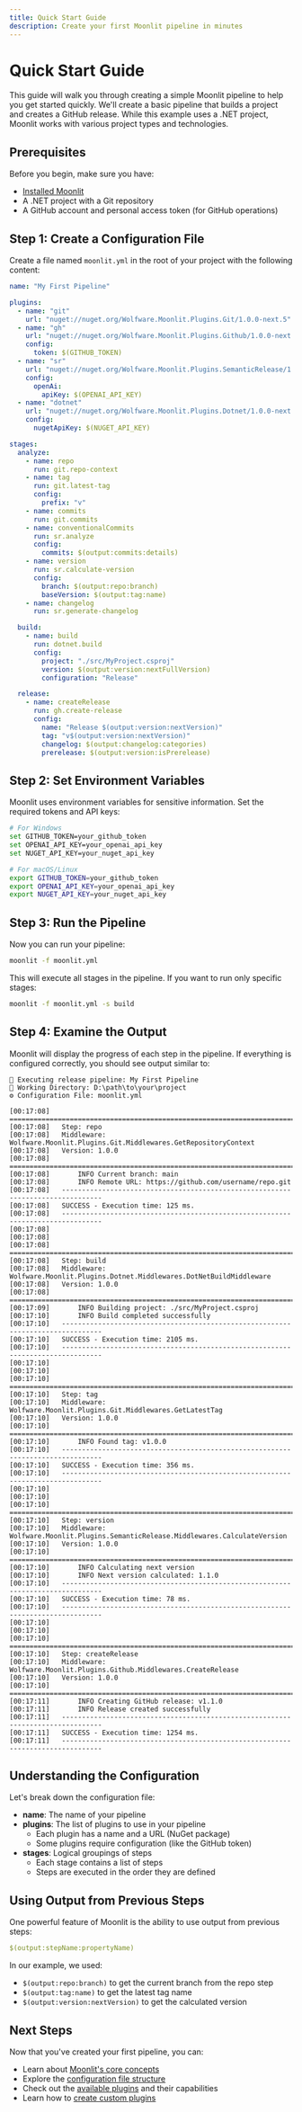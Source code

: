 ```yaml
---
title: Quick Start Guide
description: Create your first Moonlit pipeline in minutes
---
```


# Quick Start Guide

This guide will walk you through creating a simple Moonlit pipeline to help you get started quickly. We'll create a basic pipeline that builds a project and creates a GitHub release. While this example uses a .NET project, Moonlit works with various project types and technologies.

## Prerequisites

Before you begin, make sure you have:

- [Installed Moonlit](./installation.md)
- A .NET project with a Git repository
- A GitHub account and personal access token (for GitHub operations)

## Step 1: Create a Configuration File

Create a file named `moonlit.yml` in the root of your project with the following content:

```yaml
name: "My First Pipeline"

plugins:
  - name: "git"
    url: "nuget://nuget.org/Wolfware.Moonlit.Plugins.Git/1.0.0-next.5"
  - name: "gh"
    url: "nuget://nuget.org/Wolfware.Moonlit.Plugins.Github/1.0.0-next.6"
    config:
      token: $(GITHUB_TOKEN)
  - name: "sr"
    url: "nuget://nuget.org/Wolfware.Moonlit.Plugins.SemanticRelease/1.0.0-next.5"
    config:
      openAi:
        apiKey: $(OPENAI_API_KEY)
  - name: "dotnet"
    url: "nuget://nuget.org/Wolfware.Moonlit.Plugins.Dotnet/1.0.0-next.5"
    config:
      nugetApiKey: $(NUGET_API_KEY)

stages:
  analyze:
    - name: repo
      run: git.repo-context
    - name: tag
      run: git.latest-tag
      config:
        prefix: "v"
    - name: commits
      run: git.commits
    - name: conventionalCommits
      run: sr.analyze
      config:
        commits: $(output:commits:details)
    - name: version
      run: sr.calculate-version
      config:
        branch: $(output:repo:branch)
        baseVersion: $(output:tag:name)
    - name: changelog
      run: sr.generate-changelog

  build:
    - name: build
      run: dotnet.build
      config:
        project: "./src/MyProject.csproj"
        version: $(output:version:nextFullVersion)
        configuration: "Release"

  release:
    - name: createRelease
      run: gh.create-release
      config:
        name: "Release $(output:version:nextVersion)"
        tag: "v$(output:version:nextVersion)"
        changelog: $(output:changelog:categories)
        prerelease: $(output:version:isPrerelease)
```

## Step 2: Set Environment Variables

Moonlit uses environment variables for sensitive information. Set the required tokens and API keys:

```bash
# For Windows
set GITHUB_TOKEN=your_github_token
set OPENAI_API_KEY=your_openai_api_key
set NUGET_API_KEY=your_nuget_api_key

# For macOS/Linux
export GITHUB_TOKEN=your_github_token
export OPENAI_API_KEY=your_openai_api_key
export NUGET_API_KEY=your_nuget_api_key
```

## Step 3: Run the Pipeline

Now you can run your pipeline:

```bash
moonlit -f moonlit.yml
```

This will execute all stages in the pipeline. If you want to run only specific stages:

```bash
moonlit -f moonlit.yml -s build
```

## Step 4: Examine the Output

Moonlit will display the progress of each step in the pipeline. If everything is configured correctly, you should see output similar to:

```
🚀 Executing release pipeline: My First Pipeline
📁 Working Directory: D:\path\to\your\project
⚙ Configuration File: moonlit.yml

[00:17:08]   ================================================================================
[00:17:08]   Step: repo
[00:17:08]   Middleware: Wolfware.Moonlit.Plugins.Git.Middlewares.GetRepositoryContext
[00:17:08]   Version: 1.0.0
[00:17:08]   ================================================================================
[00:17:08]       INFO Current branch: main
[00:17:08]       INFO Remote URL: https://github.com/username/repo.git
[00:17:08]   --------------------------------------------------------------------------------
[00:17:08]   SUCCESS - Execution time: 125 ms.
[00:17:08]   --------------------------------------------------------------------------------
[00:17:08]              
[00:17:08]              
[00:17:08]   ================================================================================
[00:17:08]   Step: build
[00:17:08]   Middleware: Wolfware.Moonlit.Plugins.Dotnet.Middlewares.DotNetBuildMiddleware
[00:17:08]   Version: 1.0.0
[00:17:08]   ================================================================================
[00:17:09]       INFO Building project: ./src/MyProject.csproj
[00:17:10]       INFO Build completed successfully
[00:17:10]   --------------------------------------------------------------------------------
[00:17:10]   SUCCESS - Execution time: 2105 ms.
[00:17:10]   --------------------------------------------------------------------------------
[00:17:10]              
[00:17:10]              
[00:17:10]   ================================================================================
[00:17:10]   Step: tag
[00:17:10]   Middleware: Wolfware.Moonlit.Plugins.Git.Middlewares.GetLatestTag
[00:17:10]   Version: 1.0.0
[00:17:10]   ================================================================================
[00:17:10]       INFO Found tag: v1.0.0
[00:17:10]   --------------------------------------------------------------------------------
[00:17:10]   SUCCESS - Execution time: 356 ms.
[00:17:10]   --------------------------------------------------------------------------------
[00:17:10]              
[00:17:10]              
[00:17:10]   ================================================================================
[00:17:10]   Step: version
[00:17:10]   Middleware: Wolfware.Moonlit.Plugins.SemanticRelease.Middlewares.CalculateVersion
[00:17:10]   Version: 1.0.0
[00:17:10]   ================================================================================
[00:17:10]       INFO Calculating next version
[00:17:10]       INFO Next version calculated: 1.1.0
[00:17:10]   --------------------------------------------------------------------------------
[00:17:10]   SUCCESS - Execution time: 78 ms.
[00:17:10]   --------------------------------------------------------------------------------
[00:17:10]              
[00:17:10]              
[00:17:10]   ================================================================================
[00:17:10]   Step: createRelease
[00:17:10]   Middleware: Wolfware.Moonlit.Plugins.Github.Middlewares.CreateRelease
[00:17:10]   Version: 1.0.0
[00:17:10]   ================================================================================
[00:17:11]       INFO Creating GitHub release: v1.1.0
[00:17:11]       INFO Release created successfully
[00:17:11]   --------------------------------------------------------------------------------
[00:17:11]   SUCCESS - Execution time: 1254 ms.
[00:17:11]   --------------------------------------------------------------------------------
```

## Understanding the Configuration

Let's break down the configuration file:

- **name**: The name of your pipeline
- **plugins**: The list of plugins to use in your pipeline
  - Each plugin has a name and a URL (NuGet package)
  - Some plugins require configuration (like the GitHub token)
- **stages**: Logical groupings of steps
  - Each stage contains a list of steps
  - Steps are executed in the order they are defined

## Using Output from Previous Steps

One powerful feature of Moonlit is the ability to use output from previous steps:

```yaml
$(output:stepName:propertyName)
```

In our example, we used:
- `$(output:repo:branch)` to get the current branch from the repo step
- `$(output:tag:name)` to get the latest tag name
- `$(output:version:nextVersion)` to get the calculated version

## Next Steps

Now that you've created your first pipeline, you can:

- Learn about [Moonlit's core concepts](./concepts/how-it-works.md)
- Explore the [configuration file structure](../reference/config-file.md)
- Check out the [available plugins](../plugins/) and their capabilities
- Learn how to [create custom plugins](./advanced/custom-plugins.md)
